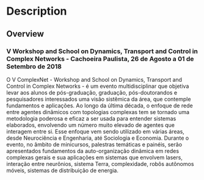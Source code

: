 # Description

## Overview

### V Workshop and School on Dynamics, Transport and Control in Complex Networks - Cachoeira Paulista, 26 de Agosto a 01 de Setembro de 2018

O V ComplexNet - Workshop and School on Dynamics, Transport and Control in Complex Networks - é um evento multidisciplinar que objetiva levar aos alunos de pós-graduação, graduação, pós-doutorandos e pesquisadores interessados uma visão sistêmica da área, que contemple fundamentos e aplicações. Ao longo da última década, o enfoque de rede entre agentes dinâmicos com topologias complexas tem se tornado uma metodologia poderosa e eficaz a ser usada para entender sistemas elaborados, envolvendo um número muito elevado de agentes que interagem entre si. Esse enfoque vem sendo utilizado em várias áreas, desde Neurociência e Engenharia, até Sociologia e Economia. Durante o evento, no âmbito de minicursos, palestras temáticas e painéis, serão apresentados fundamentos da auto-organização dinâmica em redes complexas gerais e sua aplicações em sistemas que envolvem lasers, interação entre neurônios, sistema Terra, complexidade, robôs autônomos móveis, sistemas de distribuição de energia.